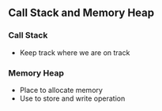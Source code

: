 ## Call Stack and Memory Heap

### Call Stack

- Keep track where we are on track

### Memory Heap

- Place to allocate memory
- Use to store and write operation
